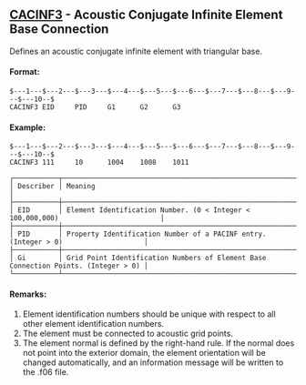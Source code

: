 ## [CACINF3](https://nexus.hexagon.com/documentationcenter/bundle/MSC_Nastran_2022.4/page/Nastran_Combined_Book/qrg/bulkc1/TOC.CACINF3.xhtml) - Acoustic Conjugate Infinite Element Base Connection

Defines an acoustic conjugate infinite element with triangular base.

#### Format:

```nastran
$---1---$---2---$---3---$---4---$---5---$---6---$---7---$---8---$---9---$---10--$
CACINF3 EID     PID     G1      G2      G3                                      
```

#### Example:

```nastran
$---1---$---2---$---3---$---4---$---5---$---6---$---7---$---8---$---9---$---10--$
CACINF3 111     10      1004    1008    1011                                    
```

```text
┌───────────┬────────────────────────────────────────────────────────────────────────────────────┐
│ Describer │ Meaning                                                                            │
├───────────┼────────────────────────────────────────────────────────────────────────────────────┤
│ EID       │ Element Identification Number. (0 < Integer < 100,000,000)                         │
├───────────┼────────────────────────────────────────────────────────────────────────────────────┤
│ PID       │ Property Identification Number of a PACINF entry. (Integer > 0)                    │
├───────────┼────────────────────────────────────────────────────────────────────────────────────┤
│ Gi        │ Grid Point Identification Numbers of Element Base Connection Points. (Integer > 0) │
└───────────┴────────────────────────────────────────────────────────────────────────────────────┘
```

#### Remarks:

1. Element identification numbers should be unique with respect to all other element identification numbers.
2. The element must be connected to acoustic grid points.
3. The element normal is defined by the right-hand rule. If the normal does not point into the exterior domain, the element orientation will be changed automatically, and an information message will be written to the .f06 file.
